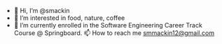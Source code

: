 - 👋 Hi, I’m @smackin
- 👀 I’m interested in food, nature, coffee
- 🌱 I’m currently enrolled in the Software Engineering Career Track Course @ Springboard.
 📫 How to reach me smmackin12@gmail.com

<!---
smackin/smackin is a ✨ special ✨ repository because its `README.md` (this file) appears on your GitHub profile.
You can click the Preview link to take a look at your changes.
--->
